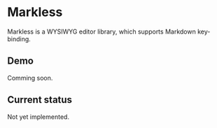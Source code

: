 # Markless
Markless is a WYSIWYG editor library, which supports Markdown key-binding.

## Demo
Comming soon.

## Current status
Not yet implemented.
